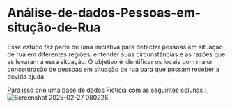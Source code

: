 # Análise-de-dados-Pessoas-em-situção-de-Rua
Esse estudo faz parte de uma iniciativa para detectar pessoas em situação de rua em diferentes regiões, entender suas circunstâncias e as razões que as levaram a essa situação. O objetivo é identificar os locais com maior concentração de pessoas em situação de rua para que possam receber a devida ajuda.

Para isso crie uma base de dados Fictícia com as seguintes colunas :
![Screenshot 2025-02-27 080226](https://github.com/user-attachments/assets/bad2ac99-d0ed-408b-980a-dfa7942a527c)
